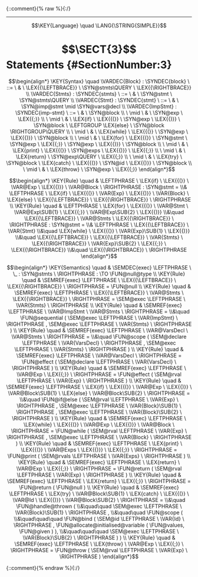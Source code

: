 {::comment}{% raw %}{:/}


----

$$\KEY{Language} \quad \LANG{\STRING{SIMPLE}}$$

# $$\SECT{3}$$ Statements {#SectionNumber:3}


$$\begin{align*}
  \KEY{Syntax} \quad
    \VARDEC{Block} : \SYNDEC{block}
      \ ::= \ & \
      \LEX{{\LEFTBRACE}} \ \SYN@stmts\QUERY \ \LEX{{\RIGHTBRACE}}
    \\
    \VARDEC{Stmts} : \SYNDEC{stmts}
      \ ::= \ & \
      \SYN@stmt \ \SYN@stmts\QUERY
    \\
    \VARDEC{Stmt} : \SYNDEC{stmt}
      \ ::= \ & \
      \SYN@imp@stmt \mid \SYN@vars@decl
    \\
    \VARDEC{ImpStmt} : \SYNDEC{imp-stmt}
      \ ::= \ & \
      \SYN@block \\
      \ \mid \ & \ \SYN@exp \ \LEX{{;}} \\
      \ \mid \ & \ \LEX{if} \ \LEX{{(}} \ \SYN@exp \ \LEX{{)}} \ \SYN@block \ \LEFTGROUP \LEX{else} \ \SYN@block \RIGHTGROUP\QUERY \\
      \ \mid \ & \ \LEX{while} \ \LEX{{(}} \ \SYN@exp \ \LEX{{)}} \ \SYN@block \\
      \ \mid \ & \ \LEX{for} \ \LEX{{(}} \ \SYN@stmt \ \SYN@exp \ \LEX{{;}} \ \SYN@exp \ \LEX{{)}} \ \SYN@block \\
      \ \mid \ & \ \LEX{print} \ \LEX{{(}} \ \SYN@exps \ \LEX{{)}} \ \LEX{{;}} \\
      \ \mid \ & \ \LEX{return} \ \SYN@exp\QUERY \ \LEX{{;}} \\
      \ \mid \ & \ \LEX{try} \ \SYN@block \ \LEX{catch} \ \LEX{{(}} \ \SYN@id \ \LEX{{)}} \ \SYN@block \\
      \ \mid \ & \ \LEX{throw} \ \SYN@exp \ \LEX{{;}}
\end{align*}$$

$$\begin{align*}
  \KEY{Rule} \quad
    & \LEFTPHRASE \
        \LEX{if} \ \LEX{{(}} \ \VAR@Exp \ \LEX{{)}} \ \VAR@Block \
      \RIGHTPHRASE : \SYN@stmt = \\&
      \LEFTPHRASE \
        \LEX{if} \ \LEX{{(}} \ \VAR{Exp} \ \LEX{{)}} \ \VAR{Block} \ \LEX{else} \ \LEX{{\LEFTBRACE}} \ \LEX{{\RIGHTBRACE}} \
      \RIGHTPHRASE
\\
  \KEY{Rule} \quad
    & \LEFTPHRASE \
        \LEX{for} \ \LEX{{(}} \ \VAR@Stmt \ \VAR@Exp\SUB{1} \ \LEX{{;}} \ \VAR@Exp\SUB{2} \ \LEX{{)}} \\&\quad
        \LEX{{\LEFTBRACE}} \ \VAR@Stmts \ \LEX{{\RIGHTBRACE}} \
      \RIGHTPHRASE : \SYN@stmt = \\&
      \LEFTPHRASE \
        \LEX{{\LEFTBRACE}} \ \VAR{Stmt} \\&\quad
        \LEX{while} \ \LEX{{(}} \ \VAR{Exp}\SUB{1} \ \LEX{{)}} \\&\quad
        \LEX{{\LEFTBRACE}} \ \LEX{{\LEFTBRACE}} \ \VAR{Stmts} \ \LEX{{\RIGHTBRACE}} \ \VAR{Exp}\SUB{2} \ \LEX{{;}} \ \LEX{{\RIGHTBRACE}} \\&\quad
        \LEX{{\RIGHTBRACE}} \
      \RIGHTPHRASE
\end{align*}$$

$$\begin{align*}
  \KEY{Semantics} \quad
  & \SEMDEC{exec} \LEFTPHRASE \ \_ : \SYN@stmts \ \RIGHTPHRASE  
    :  \TO \FUN@null@type 
\\
  \KEY{Rule} \quad
    & \SEMREF{exec} \LEFTPHRASE \
                            \LEX{{\LEFTBRACE}} \ \LEX{{\RIGHTBRACE}} \
                          \RIGHTPHRASE  = 
      \FUN@null
\\
  \KEY{Rule} \quad
    & \SEMREF{exec} \LEFTPHRASE \
                            \LEX{{\LEFTBRACE}} \ \VAR@Stmts \ \LEX{{\RIGHTBRACE}} \
                          \RIGHTPHRASE  = 
      \SEM@exec \LEFTPHRASE \
                \VAR{Stmts} \
              \RIGHTPHRASE 
\\
  \KEY{Rule} \quad
    & \SEMREF{exec} \LEFTPHRASE \
                            \VAR@ImpStmt \ \VAR@Stmts \
                          \RIGHTPHRASE  = \\&\quad
      \FUN@sequential
        (  \SEM@exec \LEFTPHRASE \
                        \VAR{ImpStmt} \
                      \RIGHTPHRASE , 
               \SEM@exec \LEFTPHRASE \
                        \VAR{Stmts} \
                      \RIGHTPHRASE  )
\\
  \KEY{Rule} \quad
    & \SEMREF{exec} \LEFTPHRASE \
                            \VAR@VarsDecl \ \VAR@Stmts \
                          \RIGHTPHRASE  = \\&\quad
      \FUN@scope
        (  \SEM@declare \LEFTPHRASE \
                        \VAR{VarsDecl} \
                      \RIGHTPHRASE , 
               \SEM@exec \LEFTPHRASE \
                        \VAR{Stmts} \
                      \RIGHTPHRASE  )
\\
  \KEY{Rule} \quad
    & \SEMREF{exec} \LEFTPHRASE \
                            \VAR@VarsDecl \
                          \RIGHTPHRASE  = 
      \FUN@effect
        (  \SEM@declare \LEFTPHRASE \
                        \VAR{VarsDecl} \
                      \RIGHTPHRASE  )
\\
  \KEY{Rule} \quad
    & \SEMREF{exec} \LEFTPHRASE \
                            \VAR@Exp \ \LEX{{;}} \
                          \RIGHTPHRASE  = 
      \FUN@effect
        (  \SEM@rval \LEFTPHRASE \
                        \VAR{Exp} \
                      \RIGHTPHRASE  )
\\
  \KEY{Rule} \quad
    & \SEMREF{exec} \LEFTPHRASE \
                            \LEX{if} \ \LEX{{(}} \ \VAR@Exp \ \LEX{{)}} \ \VAR@Block\SUB{1} \ \LEX{else} \ \VAR@Block\SUB{2} \
                          \RIGHTPHRASE  = \\&\quad
      \FUN@if@else
        (  \SEM@rval \LEFTPHRASE \
                        \VAR{Exp} \
                      \RIGHTPHRASE , 
               \SEM@exec \LEFTPHRASE \
                        \VAR{Block}\SUB{1} \
                      \RIGHTPHRASE , 
               \SEM@exec \LEFTPHRASE \
                        \VAR{Block}\SUB{2} \
                      \RIGHTPHRASE  )
\\
  \KEY{Rule} \quad
    & \SEMREF{exec} \LEFTPHRASE \
                            \LEX{while} \ \LEX{{(}} \ \VAR@Exp \ \LEX{{)}} \ \VAR@Block \
                          \RIGHTPHRASE  = 
      \FUN@while
        (  \SEM@rval \LEFTPHRASE \
                        \VAR{Exp} \
                      \RIGHTPHRASE , 
               \SEM@exec \LEFTPHRASE \
                        \VAR{Block} \
                      \RIGHTPHRASE  )
\\
  \KEY{Rule} \quad
    & \SEMREF{exec} \LEFTPHRASE \
                            \LEX{print} \ \LEX{{(}} \ \VAR@Exps \ \LEX{{)}} \ \LEX{{;}} \
                          \RIGHTPHRASE  = 
      \FUN@print
        (  \SEM@rvals \LEFTPHRASE \
                        \VAR{Exps} \
                      \RIGHTPHRASE  )
\\
  \KEY{Rule} \quad
    & \SEMREF{exec} \LEFTPHRASE \
                            \LEX{return} \ \VAR@Exp \ \LEX{{;}} \
                          \RIGHTPHRASE  = 
      \FUN@return
        (  \SEM@rval \LEFTPHRASE \
                        \VAR{Exp} \
                      \RIGHTPHRASE  )
\\
  \KEY{Rule} \quad
    & \SEMREF{exec} \LEFTPHRASE \
                            \LEX{return} \ \LEX{{;}} \
                          \RIGHTPHRASE  = 
      \FUN@return
        (  \FUN@null )
\\
  \KEY{Rule} \quad
    & \SEMREF{exec} \LEFTPHRASE \
                            \LEX{try} \ \VAR@Block\SUB{1} \ \LEX{catch} \ \LEX{{(}} \ \VAR@Id \ \LEX{{)}} \ \VAR@Block\SUB{2} \
                          \RIGHTPHRASE  = \\&\quad
      \FUN@handle@thrown
        ( \\&\quad\quad \SEM@exec \LEFTPHRASE \
                        \VAR{Block}\SUB{1} \
                      \RIGHTPHRASE , \\&\quad\quad
               \FUN@scope
                ( \\&\quad\quad\quad \FUN@bind
                        (  \SEM@id \LEFTPHRASE \
                                        \VAR{Id} \
                                      \RIGHTPHRASE , 
                               \FUN@allocate@initialised@variable
                                (  \FUN@values, 
                                       \FUN@given ) ), \\&\quad\quad\quad
                       \SEM@exec \LEFTPHRASE \
                                \VAR{Block}\SUB{2} \
                              \RIGHTPHRASE  ) )
\\
  \KEY{Rule} \quad
    & \SEMREF{exec} \LEFTPHRASE \
                            \LEX{throw} \ \VAR@Exp \ \LEX{{;}} \
                          \RIGHTPHRASE  = 
      \FUN@throw
        (  \SEM@rval \LEFTPHRASE \
                        \VAR{Exp} \
                      \RIGHTPHRASE  )
\end{align*}$$



[Funcons-beta]: /CBS-beta/math/Funcons-beta
  "FUNCONS-BETA"
[Unstable-Funcons-beta]: /CBS-beta/math/Unstable-Funcons-beta
  "UNSTABLE-FUNCONS-BETA"
[Languages-beta]: /CBS-beta/math/Languages-beta
  "LANGUAGES-BETA"
[Unstable-Languages-beta]: /CBS-beta/math/Unstable-Languages-beta
  "UNSTABLE-LANGUAGES-BETA"
[CBS-beta]: /CBS-beta
  "CBS-BETA"
[SIMPLE-3-Statements.cbs]: https://github.com/plancomps/CBS-beta/blob/math/Languages-beta/SIMPLE/SIMPLE-cbs/SIMPLE/SIMPLE-3-Statements/SIMPLE-3-Statements.cbs
  "CBS SOURCE FILE ON GITHUB"
[PLAIN]: /CBS-beta/docs/Languages-beta/SIMPLE/SIMPLE-cbs/SIMPLE/SIMPLE-3-Statements
  "CBS SOURCE WEB PAGE"
 [PRETTY]: /CBS-beta/math/Languages-beta/SIMPLE/SIMPLE-cbs/SIMPLE/SIMPLE-3-Statements
  "CBS-KATEX WEB PAGE"
[PDF]: /CBS-beta/math/Languages-beta/SIMPLE/SIMPLE-cbs/SIMPLE/SIMPLE-3-Statements/SIMPLE-3-Statements.pdf
  "CBS-LATEX PDF FILE"
[PLanCompS Project]: https://plancomps.github.io
  "PROGRAMMING LANGUAGE COMPONENTS AND SPECIFICATIONS PROJECT HOME PAGE"
{::comment}{% endraw %}{:/}
